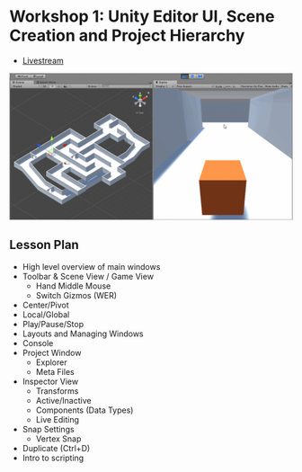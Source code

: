 # Workshop 1: Unity Editor UI, Scene Creation and Project Hierarchy
* [Livestream](https://www.facebook.com/gamedevnl/videos/764420013898522/?__xts__[0]=68.ARDIcp_pvSkntFeFHGddsKz-ZfH8dAmkTE5_97gFK2Bq19_mmJy7uC_V2_IxO_GuQiAqQeGvajRbHAkjXIHXDjVETYV274ZEv7HJU9wInok9psp_C01pLWEAHiqn-_46wm1cEUfWrsra0jc3--mAZkapArXQPDTXSesH5xVBFx79lvIfPlCqfwrYJsXOBQgLDTC7FyRB27TfT9Lgm2SY7QKwWX0YD21mmYCqyHkh9O0&__tn__=-R)

![](CubeQuest.gif)

## Lesson Plan
* High level overview of main windows
* Toolbar & Scene View / Game View
  * Hand Middle Mouse
  * Switch Gizmos (WER)
* Center/Pivot
* Local/Global
* Play/Pause/Stop
* Layouts and Managing Windows
* Console
* Project Window
  * Explorer
  * Meta Files
* Inspector View
  * Transforms
  * Active/Inactive
  * Components (Data Types)
  * Live Editing
* Snap Settings
  * Vertex Snap
* Duplicate (Ctrl+D)
* Intro to scripting

